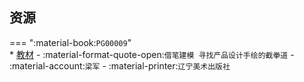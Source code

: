 ## 资源  
=== ":material-book:`PG00009`"  
    * [教材](http://api.xtaoa.com/api/lanzou.php?url=https://cqu-openlib.lanzout.com/iEB7i29amuti&type=down) - :material-format-quote-open:`借笔建模 寻找产品设计手绘的截拳道` - :material-account:`梁军` - :material-printer:`辽宁美术出版社`  